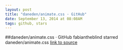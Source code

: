 ```yaml
---
layout: post
title: "daneden/animate.css · GitHub"
date: September 13, 2014 at 08:08AM
tags: github, stars
---
```

##daneden/animate.css · GitHub
fabiantheblind starred daneden/animate.css
[link to source](http://ift.tt/og2jQ2) 
